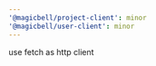 ```yaml
---
'@magicbell/project-client': minor
'@magicbell/user-client': minor
---
```


use fetch as http client
